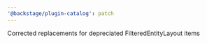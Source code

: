 ```yaml
---
'@backstage/plugin-catalog': patch
---
```


Corrected replacements for depreciated FilteredEntityLayout items
